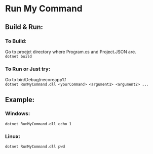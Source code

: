 # Run My Command

## Build & Run:
   
### To Build: 
   Go to proejct directory where Program.cs and Project.JSON are.  
   `dotnet build`  
   
### To Run or Just try: 
   Go to bin/Debug/necoreapp1.1  
   `dotnet RunMyCommand.dll <yourCommand> <argument1> <argument2> ...`  

## Example:

### Windows:
   `dotnet RunMyCommand.dll echo 1`  

### Linux:
   `dotnet RunMyCommand.dll pwd`  